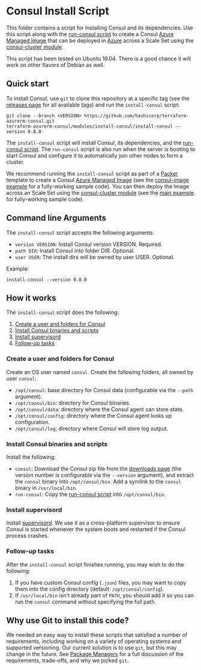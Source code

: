 # Consul Install Script

This folder contains a script for installing Consul and its dependencies. Use this script along with the
[run-consul script](https://github.com/hashicorp/terraform-azurerm-consul/tree/master/modules/run-consul) to create a Consul [Azure Managed Image](https://docs.microsoft.com/en-us/azure/virtual-machines/linux/build-image-with-packer) that can be deployed in 
[Azure](https://azure.microsoft.com/) across a Scale Set using the [consul-cluster module](https://github.com/hashicorp/terraform-azurerm-consul/tree/master/modules/consul-cluster).

This script has been tested on Ubuntu 16.04. There is a good chance it will work on other flavors of Debian as well.

## Quick start
To install Consul, use `git` to clone this repository at a specific tag (see the [releases page](../../../../releases) 
for all available tags) and run the `install-consul` script:

```
git clone --branch <VERSION> https://github.com/hashicorp/terraform-azurerm-consul.git
terraform-azurerm-consul/modules/install-consul/install-consul --version 0.8.0
```

The `install-consul` script will install Consul, its dependencies, and the [run-consul script](https://github.com/hashicorp/terraform-azurerm-consul/tree/master/modules/run-consul).
The `run-consul` script is also run when the server is booting to start Consul and configure it to automatically 
join other nodes to form a cluster.

We recommend running the `install-consul` script as part of a [Packer](https://www.packer.io/) template to create a
Consul [Azure Managed Image](https://docs.microsoft.com/en-us/azure/virtual-machines/linux/build-image-with-packer) (see the 
[consul-image example](https://github.com/hashicorp/terraform-azurerm-consul/tree/master/examples/consul-image) for a 
fully-working sample code). You can then deploy the Image across an Scale Set using the [consul-cluster module](https://github.com/hashicorp/terraform-azurerm-consul/tree/master/modules/consul-cluster) 
(see the [main example](https://github.com/hashicorp/terraform-azurerm-consul/tree/master/MAIN.md) for fully-working sample code).


## Command line Arguments

The `install-consul` script accepts the following arguments:

* `version VERSION`: Install Consul version VERSION. Required. 
* `path DIR`: Install Consul into folder DIR. Optional.
* `user USER`: The install dirs will be owned by user USER. Optional.

Example:

```
install-consul --version 0.8.0
```



## How it works

The `install-consul` script does the following:

1. [Create a user and folders for Consul](#create-a-user-and-folders-for-consul)
1. [Install Consul binaries and scripts](#install-consul-binaries-and-scripts)
1. [Install supervisord](#install-supervisord)
1. [Follow-up tasks](#follow-up-tasks)


### Create a user and folders for Consul

Create an OS user named `consul`. Create the following folders, all owned by user `consul`:

* `/opt/consul`: base directory for Consul data (configurable via the `--path` argument).
* `/opt/consul/bin`: directory for Consul binaries.
* `/opt/consul/data`: directory where the Consul agent can store state.
* `/opt/consul/config`: directory where the Consul agent looks up configuration.
* `/opt/consul/log`: directory where Consul will store log output.


### Install Consul binaries and scripts

Install the following:

* `consul`: Download the Consul zip file from the [downloads page](https://www.consul.io/downloads.html) (the version 
  number is configurable via the `--version` argument), and extract the `consul` binary into `/opt/consul/bin`. Add a
  symlink to the `consul` binary in `/usr/local/bin`.
* `run-consul`: Copy the [run-consul script](https://github.com/hashicorp/terraform-azurerm-consul/tree/master/modules/run-consul) into `/opt/consul/bin`. 


### Install supervisord

Install [supervisord](http://supervisord.org/). We use it as a cross-platform supervisor to ensure Consul is started
whenever the system boots and restarted if the Consul process crashes.


### Follow-up tasks

After the `install-consul` script finishes running, you may wish to do the following:

1. If you have custom Consul config (`.json`) files, you may want to copy them into the config directory (default:
   `/opt/consul/config`).
1. If `/usr/local/bin` isn't already part of `PATH`, you should add it so you can run the `consul` command without
   specifying the full path.
   


## Why use Git to install this code?

We needed an easy way to install these scripts that satisfied a number of requirements, including working on a variety 
of operating systems and supported versioning. Our current solution is to use `git`, but this may change in the future.
See [Package Managers](https://github.com/hashicorp/terraform-aws-consul/blob/master/_docs/package-managers.md) for a full discussion of the requirements, trade-offs, and why we
picked `git`.
